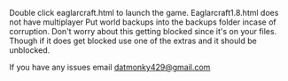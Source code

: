 Double click eaglarcraft.html to launch the game.
Eaglarcraft1.8.html does not have multiplayer
Put world backups into the backups folder incase of corruption.
Don't worry about this getting blocked since it's on your files.
Though if it does get blocked use one of the extras and it should be unblocked.


If you have any issues email datmonky429@gmail.com
